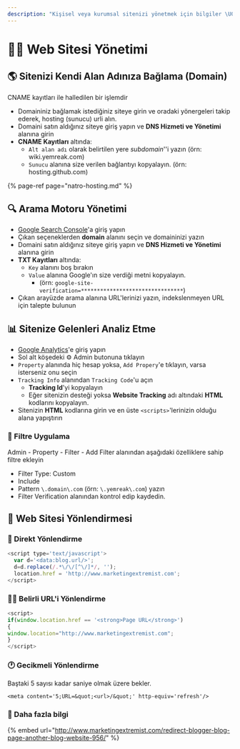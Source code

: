 ```yaml
---
description: "Kişisel veya kurumsal sitenizi yönetmek için bilgiler \U0001F4D3"
---
```


# 👨‍💼 Web Sitesi Yönetimi

## 🌎 Sitenizi Kendi Alan Adınıza Bağlama \(Domain\)

CNAME kayıtları ile halledilen bir işlemdir

* Domaininiz bağlamak istediğiniz siteye girin ve oradaki yönergeleri takip ederek, hosting \(sunucu\) urli alın.
* Domaini satın aldığınız siteye giriş yapın ve **DNS Hizmeti ve Yönetimi** alanına girin
* **CNAME Kayıtları** altında:
  * `Alt alan adı` olarak belirtilen yere _subdomain_''i yazın \(örn: wiki.yemreak.com\)
  * `Sunucu` alanına size verilen bağlantıyı kopyalayın. \(örn: hosting.github.com\)

{% page-ref page="natro-hosting.md" %}

## 🔍 Arama Motoru Yönetimi

* [Google Search Console](https://search.google.com/search-console/welcome?utm_source=about-page)'a giriş yapın
* Çıkan seçeneklerden **domain** alanını seçin ve domaininizi yazın
* Domaini satın aldığınız siteye giriş yapın ve **DNS Hizmeti ve Yönetimi** alanına girin
* **TXT Kayıtları** altında:
  * `Key` alanını boş bırakın
  * `Value` alanına Google'ın size verdiği metni kopyalayın. 
    * \(örn: `google-site-verification=********************************`\)
* Çıkan arayüzde arama alanına URL'lerinizi yazın, indekslenmeyen URL için talepte bulunun

## 📊 Sitenize Gelenleri Analiz Etme

* [Google Analytics](http://analytics.google.com)'e giriş yapın
* Sol alt köşedeki ⚙ Admin butonuna tıklayın
* `Property` alanında hiç hesap yoksa, `Add Propery`'e tıklayın, varsa isterseniz onu seçin
* `Tracking Info` alanından `Tracking Code`'u açın
  * **Tracking Id**'yi kopyalayın
  * Eğer sitenizin desteği yoksa **Website Tracking** adı altındaki **HTML** kodlarını kopyalayın.
* Sitenizin **HTML** kodlarına girin ve en üste `<scripts>`'lerinizin olduğu alana yapıştırın

### 💠 Filtre Uygulama

Admin - Property - Filter - Add Filter alanından aşağıdaki özelliklere sahip filtre ekleyin

* Filter Type: Custom
* Include
* Pattern `\.domain\.com` \(örn: `\.yemreak\.com`\) yazın
* Filter Verification alanından kontrol edip kaydedin.

## 🚙 Web Sitesi Yönlendirmesi

### 💨 Direkt Yönlendirme

```javascript
<script type='text/javascript'>
  var d='<data:blog.url/>';
  d=d.replace(/.*\/\/[^\/]*/, '');
  location.href = 'http://www.marketingextremist.com';
</script>
```

### 👨‍💼 Belirli URL'i Yönlendirme

```javascript
<script>
if(window.location.href == '<strong>Page URL</strong>')
{
window.location="http://www.marketingextremist.com";
}
</script>
```

### 🕐 Gecikmeli Yönlendirme

Baştaki 5 sayısı kadar saniye olmak üzere bekler.

```http
<meta content='5;URL=&quot;<url>/&quot;' http-equiv='refresh'/>
```

### 🧐 Daha fazla bilgi

{% embed url="http://www.marketingextremist.com/redirect-blogger-blog-page-another-blog-website-956/" %}

